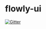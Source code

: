 # flowly-ui

[![Gitter](https://badges.gitter.im/oliverbestmann/flowly-ui.svg)](https://gitter.im/oliverbestmann/flowly-ui?utm_source=badge&utm_medium=badge&utm_campaign=pr-badge&utm_content=badge)